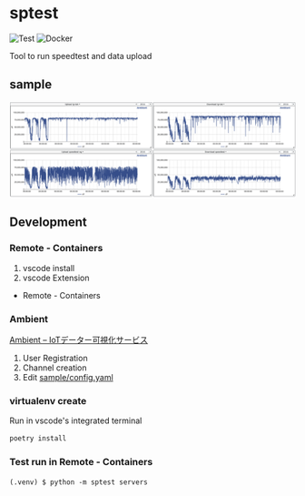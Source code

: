 # sptest

![Test](https://github.com/faruryo/sptest/workflows/Test/badge.svg)
![Docker](https://github.com/faruryo/sptest/workflows/Docker/badge.svg)

Tool to run speedtest and data upload

## sample

![](docs/images/ambient-sample.png)

## Development

### Remote - Containers

1. vscode install
1. vscode Extension
  - Remote - Containers

### Ambient

[Ambient – IoTデーター可視化サービス](https://ambidata.io/)

1. User Registration
1. Channel creation
1. Edit [sample/config.yaml](sample/config.yaml)

### virtualenv create

Run in vscode's integrated terminal

```sh
poetry install
```

### Test run in Remote - Containers

```
(.venv) $ python -m sptest servers
```